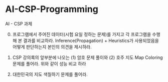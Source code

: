 # AI-CSP-Programming

AI - CSP 과제

0. 프로그램에서 주어진 데이터(시험 요일 정하는 문제)를 가지고 각 프로그램을 수행해 본 결과를 비교하라. Inference(Propagation) + Heuristics가 사용되었음을 어떻게 판단하는지 본인의 의견을 제시하라.

1. CSP 강의록의 앞부분에 나오는 (1) 암호 문제 풀이와 (2) 호주 지도 Map Coloring 문제를 풀어라. 위와 같이 성능 비교 하라

2. 대한민국의 지도 색칠하기 문제를 풀어라.
